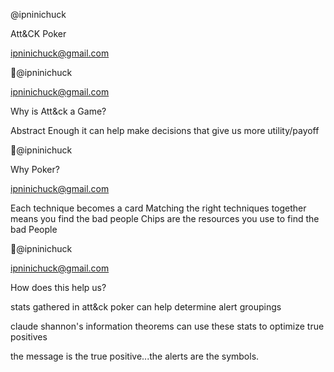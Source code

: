 @ipninichuck

Att&CK Poker

ipninichuck@gmail.com

@ipninichuck

ipninichuck@gmail.com

Why is Att&ck a Game?

 Abstract Enough
 it can help make decisions that give us more utility/payoff

@ipninichuck

Why Poker?

ipninichuck@gmail.com

 Each technique becomes a card
 Matching the right techniques together means you find the bad people
 Chips are the resources you use to find the bad People

@ipninichuck

ipninichuck@gmail.com

How does this help us?

 stats gathered in att&ck poker can help determine alert groupings

 claude shannon's information theorems can use these stats to optimize true positives

 the message is the true positive...the alerts are the symbols.

